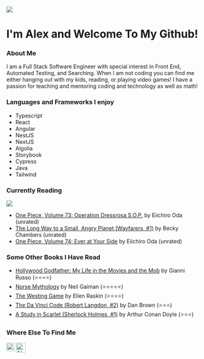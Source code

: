 <img src="https://c.tenor.com/-Kgr-uW4GA8AAAAi/hello.gif"/> 

# I'm Alex and Welcome To My Github!

### About Me
  I am a Full Stack Software Engineer with special interest in Front End, Automated Testing, and Searching.  When I am not coding you can find me either hanging out 
  with my kids, reading, or playing video games!  I have a passion for teaching and mentoring coding and technology as well as math!
  
### Languages and Frameworks I enjoy
- Typescript
- React
- Angular
- NestJS
- NextJS
- Algolia
- Storybook
- Cypress 
- Java
- Tailwind


### Currently Reading
 <img src="https://c.tenor.com/CsPCJHIlhy8AAAAC/frantic-studying.gif" />
 
 <!-- GOODREADS-LIST:START -->
- [One Piece, Volume 73: Operation Dressrosa S.O.P.](https://www.goodreads.com/review/show/4829171652?utm_medium=api&utm_source=rss) by Eiichiro Oda (unrated)
- [The Long Way to a Small, Angry Planet (Wayfarers, #1)](https://www.goodreads.com/review/show/4745554112?utm_medium=api&utm_source=rss) by Becky Chambers (unrated)
- [One Piece, Volume 74: Ever at Your Side](https://www.goodreads.com/review/show/4728669285?utm_medium=api&utm_source=rss) by Eiichiro Oda (unrated)
<!-- GOODREADS-LIST:END -->
 
### Some Other Books I Have Read 
<!-- GOODREADS-READ-LIST:START -->
- [Hollywood Godfather: My Life in the Movies and the Mob](https://www.goodreads.com/review/show/3022118485?utm_medium=api&utm_source=rss) by Gianni Russo (⭐⭐⭐⭐)
- [Norse Mythology](https://www.goodreads.com/review/show/2990395724?utm_medium=api&utm_source=rss) by Neil Gaiman (⭐⭐⭐⭐⭐)
- [The Westing Game](https://www.goodreads.com/review/show/3301757806?utm_medium=api&utm_source=rss) by Ellen Raskin (⭐⭐⭐⭐)
- [The Da Vinci Code (Robert Langdon, #2)](https://www.goodreads.com/review/show/2983004568?utm_medium=api&utm_source=rss) by Dan Brown (⭐⭐⭐)
- [A Study in Scarlet (Sherlock Holmes, #1)](https://www.goodreads.com/review/show/3376597295?utm_medium=api&utm_source=rss) by Arthur Conan Doyle (⭐⭐⭐)
<!-- GOODREADS-READ-LIST:END -->

### Where Else To Find Me
<a href="https://www.linkedin.com/in/alexandria-piatt-189505120/">
  <img align="left" alt="Alex's LinkedIn" width="22px" src="https://raw.githubusercontent.com/peterthehan/peterthehan/master/assets/linkedin.svg" />
</a>
<a href="https://www.goodreads.com/user/show/21969908-alexandria-marie">
  <img align="left" alt="Alex's Goodreads" width="25px" src="https://upload.wikimedia.org/wikipedia/commons/5/5a/Goodreads_logo_-_SuperTinyIcons.svg" />
</a>
<!---
amrunnells/amrunnells is a ✨ special ✨ repository because its `README.md` (this file) appears on your GitHub profile.
You can click the Preview link to take a look at your changes.
--->
